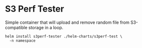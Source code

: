 # S3 Perf Tester

Simple container that will upload and remove random file from S3-compatible storage in a loop.

``` shell
helm install s3perf-tester ./helm-charts/s3perf-test \
  -n namespace
```

